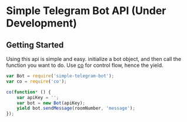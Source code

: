 # Simple Telegram Bot API (Under Development)

## Getting Started
Using this api is simple and easy. initialize a bot object, and then call the function you want to do. Use [co](https://github.com/tj/co) for control flow, hence the yield.
``` javascript
var Bot = require('simple-telegram-bot');
var co = require('co');

co(function* () {
    var apiKey = '';
    var bot = new Bot(apiKey);
    yield bot.sendMessage(roomNumber, 'message');
});
```
